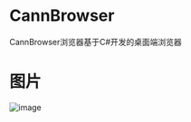 # CannBrowser
CannBrowser浏览器基于C#开发的桌面端浏览器
# 图片
![image](https://user-images.githubusercontent.com/66775451/146726048-ac96326e-e5e2-497a-918f-a1adcaf72919.png)
